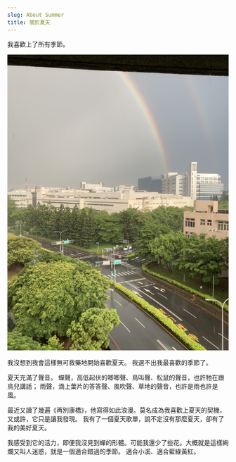 ```yaml
---
slug: About Summer
title: 關於夏天
---
```


我喜歡上了所有季節。

![](./image/rainbow.jpeg)

<!-- truncate -->

我沒想到我會這樣無可救藥地開始喜歡夏天。
我選不出我最喜歡的季節了。

夏天充滿了聲音。
蟬聲，高低起伏的唧唧聲、鳥叫聲、松鼠的聲音，也許牠在跟鳥兒講話；
雨聲，滴上葉片的答答聲、風吹聲、草地的聲音，也許是雨也許是風。

最近又讀了幾遍《再別康橋》，他寫得如此浪漫。莫名成為我喜歡上夏天的契機，又或許，它只是讓我發現。
我有了一個夏天歌單，說不定沒有那麼夏天，卻有了我的美好夏天。

我感受到它的活力，即便我沒見到蟬的形體。可能我還少了些花。大概就是這樣絢爛又叫人迷惑，就是一個適合錯過的季節。
適合小溪、適合藍綠黃紅。


